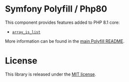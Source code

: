 Symfony Polyfill / Php80
========================

This component provides features added to PHP 8.1 core:

- [`array_is_list`](https://php.net/array_is_list)

More information can be found in the
[main Polyfill README](https://github.com/symfony/polyfill/blob/master/README.md).

License
=======

This library is released under the [MIT license](LICENSE).
